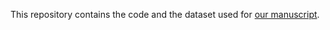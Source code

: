 This repository contains the code and the dataset used for [our manuscript](https://www.sciencedirect.com/science/article/pii/S1347861322000184?via%3Dihub).

